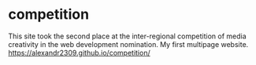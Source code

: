 # competition
This site took the second place at the inter-regional competition of media creativity in the web development nomination. My first multipage website.
https://alexandr2309.github.io/competition/

